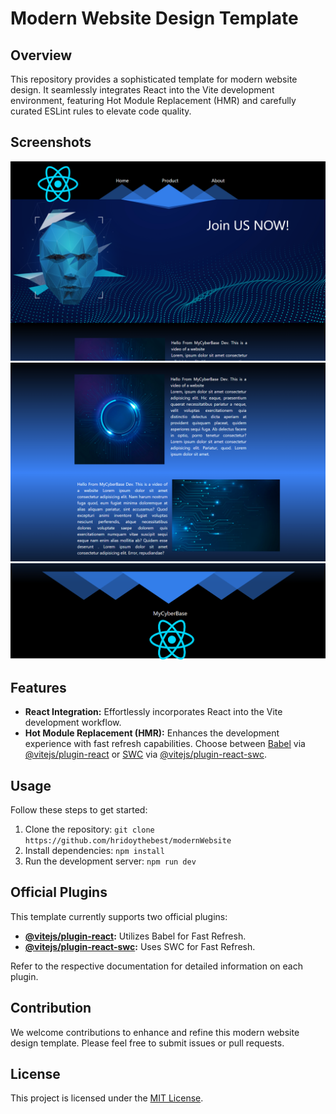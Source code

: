 # Modern Website Design Template

## Overview

This repository provides a sophisticated template for modern website design. It seamlessly integrates React into the Vite development environment, featuring Hot Module Replacement (HMR) and carefully curated ESLint rules to elevate code quality.

## Screenshots

![Screenshot 1](./src/assets/1.png)
![Screenshot 2](./src/assets/2.png)
![Screenshot 3](./src/assets/3.png)

## Features

- **React Integration:** Effortlessly incorporates React into the Vite development workflow.
- **Hot Module Replacement (HMR):** Enhances the development experience with fast refresh capabilities. Choose between [Babel](https://babeljs.io/) via [@vitejs/plugin-react](https://github.com/vitejs/vite-plugin-react/blob/main/packages/plugin-react/README.md) or [SWC](https://swc.rs/) via [@vitejs/plugin-react-swc](https://github.com/vitejs/vite-plugin-react-swc).

## Usage

Follow these steps to get started:

1. Clone the repository: `git clone https://github.com/hridoythebest/modernWebsite`
2. Install dependencies: `npm install`
3. Run the development server: `npm run dev`

## Official Plugins

This template currently supports two official plugins:

- **[@vitejs/plugin-react](https://github.com/vitejs/vite-plugin-react/blob/main/packages/plugin-react/README.md):** Utilizes Babel for Fast Refresh.
- **[@vitejs/plugin-react-swc](https://github.com/vitejs/vite-plugin-react-swc):** Uses SWC for Fast Refresh.

Refer to the respective documentation for detailed information on each plugin.

## Contribution

We welcome contributions to enhance and refine this modern website design template. Please feel free to submit issues or pull requests.

## License

This project is licensed under the [MIT License](LICENSE).
